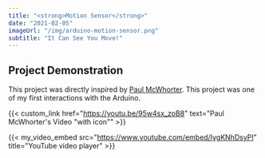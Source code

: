 ```yaml
---
title: "<strong>Motion Sensor</strong>"
date: "2021-02-05"
imageUrl: "/img/arduino-motion-sensor.png"
subtitle: "It Can See You Move!"
---
```


## Project Demonstration

This project was directly inspired by [Paul McWhorter](https://youtu.be/95w4sx_zoB8). This project was one of my first interactions with the Arduino.

{{< custom_link href="https://youtu.be/95w4sx_zoB8" text="Paul McWhorter's Video \"with icon\"" >}}

{{< my_video_embed src="https://www.youtube.com/embed/IygKNhDsyPI" title="YouTube video player" >}} 
